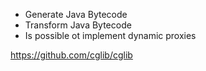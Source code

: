 * Generate Java Bytecode
* Transform Java Bytecode
* Is possible ot implement dynamic proxies

https://github.com/cglib/cglib